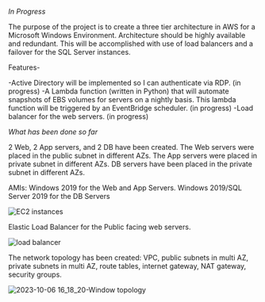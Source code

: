 *In Progress*

The purpose of the project is to create a three tier architecture in AWS for a Microsoft Windows Environment. Architecture should be highly available and redundant. This will be accomplished with use of load balancers and a failover for the SQL Server instances. 

Features-

-Active Directory will be implemented so I can authenticate via RDP. (in progress)
-A Lambda function (written in Python) that will automate snapshots of EBS volumes for servers on a nightly basis. This lambda function will be triggered by an EventBridge scheduler. (in progress)
-Load balancer for the web servers. (in progress)

*What has been done so far*

2 Web, 2 App servers, and 2 DB have been created. The Web servers were placed in the public subnet in different AZs. The App servers were placed in private subnet in different AZs. DB servers have been placed in the private subnet in different AZs. 

AMIs: Windows 2019 for the Web and App Servers. Windows 2019/SQL Server 2019 for the DB Servers

![EC2 instances](https://github.com/jklemens90/Terraform/assets/95970840/28cd2568-543c-4e58-a59c-de640a45d359)




Elastic Load Balancer for the Public facing web servers.

![load balancer](https://github.com/jklemens90/Terraform/assets/95970840/7f65ac19-497d-4977-9e92-6d8c0e29e5a6)




The network topology has been created: VPC, public subnets in multi AZ, private subnets in multi AZ, route tables, internet gateway, NAT gateway, security groups. 


![2023-10-06 16_18_20-Window topology](https://github.com/jklemens90/Terraform/assets/95970840/00997971-65d2-4b2b-bd7c-da86f6b3c3b0)






